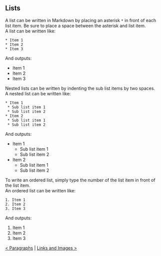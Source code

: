 ## Lists
A list can be written in Markdown by placing an asterisk `*` in front of each list item. Be sure to place a space between the asterisk and list item.  
A list can be written like:
```
* Item 1
* Item 2
* Item 3
```
And outputs:

* Item 1
* Item 2
* Item 3

Nested lists can be written by indenting the sub list items by two spaces.  
A nested list can be written like:
```
* Item 1
 * Sub list item 1
 * Sub list item 2
* Item 2
 * Sub list item 1
 * Sub list item 2
```
And outputs:

* Item 1
  * Sub list item 1
  * Sub list item 2
* Item 2
  * Sub list item 1
  * Sub list item 2

To write an ordered list, simply type the number of the list item in front of the list item.  
An ordered list can be written like:
```
1. Item 1
2. Item 2
3. Item 3
```
And outputs:

1. Item 1
2. Item 2
3. Item 3

[< Paragraphs](Paragraphs.md) | [Links and Images >](LinksAndImages.md)

